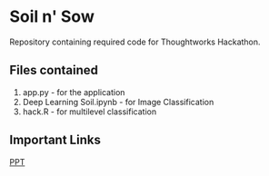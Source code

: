 # Soil n' Sow

Repository containing required code for Thoughtworks Hackathon.

## Files contained
1. app.py - for the application
2. Deep Learning Soil.ipynb - for Image Classification
3. hack.R - for multilevel classification

## Important Links

[PPT](https://docs.google.com/presentation/d/1Qqly5WAqmlNzRzff70BFgW2ImsgfBHFLdt4fLj5NSC4/edit?usp=sharing)

